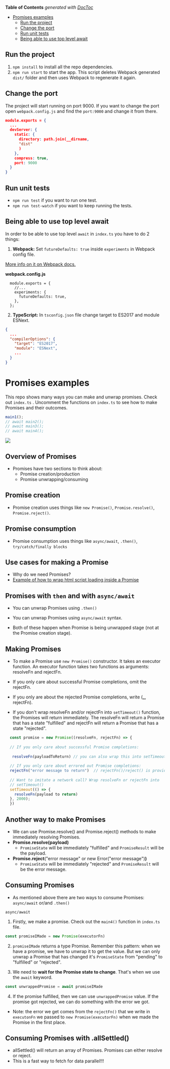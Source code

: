 <!-- START doctoc generated TOC please keep comment here to allow auto update -->
<!-- DON'T EDIT THIS SECTION, INSTEAD RE-RUN doctoc TO UPDATE -->
**Table of Contents**  *generated
with [DocToc](https://github.com/thlorenz/doctoc)*

- [Promises examples](#promises-examples)
  - [Run the project](#run-the-project)
  - [Change the port](#change-the-port)
  - [Run unit tests](#run-unit-tests)
  - [Being able to use top level await](#being-able-to-use-top-level-await)

<!-- END doctoc generated TOC please keep comment here to allow auto update -->

## Run the project

1. `npm install` to install all the repo dependencies.
2. `npm run start` to start the app. This script deletes Webpack generated
   `dist/` folder and then uses Webpack to regenerate it again.

## Change the port

The project will start running on port 9000. If you want to change the port
open `webpack.config.js` and find the `port:9000` and change it from there.

```json
module.exports = {
  ...
  devServer: {
    static: {
      directory: path.join(__dirname,
      "dist"
      )
    },
    compress: true,
    port: 9000
  }
}
```

## Run unit tests

- `npm run test` if you want to run one test.
- `npm run test-watch` if you want to keep running the tests.

## Being able to use top level await

In order to be able to use top level `await` in `index.ts` you have to do 2
things:

1. **Webpack:** Set `futureDefaults: true` inside `experiments` in Webpack
   config file.

[More info on it on Webpack docs.](https://webpack.js.org/configuration/experiments/#experimentsfuturedefaults)

**webpack.config.js**

```
  module.exports = {
    //...
    experiments: {
      futureDefaults: true,
    },
  };

```

2. **TypeScript:** In `tsconfig.json` file change target to ES2017 and module
   ESNext.

```json
{
  ...
  "compilerOptions": {
    "target": "ES2017",
    "module": "ESNext",
    ...
  }
}
```

# Promises examples

This repo shows many ways you can make and unwrap promises. Check out `index.ts`
. Uncomment the functions on `index.ts` to see how to make Promises and
their outcomes.

```typescript
main1();
// await main2();
// await main3();
// await main4();
```

![](src/promises-cheat-sheet.jpg)

## Overview of Promises

- Promises have two sections to think about:
  - Promise creation/production
  - Promise unwrapping/consuming

## Promise creation

- Promise creation uses things like `new Promise()`, `Promise.resolve()`,
  `Promise.reject()`.

## Promise consumption

- Promise consumption uses things like `async/await`, `.then()`,
  `try/catch/finally blocks`

## Use cases for making a Promise

- Why do we need Promises?
- [Example of how to wrap html script loading inside a Promise](https://javascript.info/promise-basics#loadscript)

## Promises with `then` and with `async/await`

- You can unwrap Promises using `.then()`
- You can unwrap Promises using `async/await` syntax.


- Both of these happen when Promise is being unwrapped stage (not at the Promise
  creation stage).

## Making Promises

- To make a Promise use `new Promise()` constructor. It takes an executor
  function. An executor function takes two functions as arguments: resolveFn and
  rejectFn.
- If you only care about successful Promise completions, omit the rejectFn.
- If you only are about the rejected Promise completions, write (**_**,
  rejectFn).


- If you don't wrap resolveFn and/or rejectFn into `setTimeout()` function, the
  Promises will return immediately. The resolveFn will return a Promise that has
  a state "fulfilled" and rejectFn will return a Promise that has a state
  "rejected".

``` typescript
  const promise = new Promise((resolveFn, rejectFn) => {
  
  // If you only care about successful Promise completions:
 
   resolveFn(payloadToReturn) // you can also wrap this into setTimeout(). resolveFn()/resolve() is provided by the Promise constructor.
  
  // If you only care about errored out Promise completions:
  rejectFn("error message to return")  // rejectFn()/reject() is provided by the Promise constructor.
  
  // Want to imitate a network call? Wrap resolveFn or rejectFn into 
  // setTimeout() 
  setTimeout(() => {
    resolveFn(payload to return)
  }, 2000);
  })
```

## Another way to make Promises

- We can use Promise.resolve() and Promise.reject() methods to make immediately
  resolving Promises.
- **Promise.resolve(payload)**
  - `PromiseState` will be immediately "fulfilled"
    and `PromiseResult` will be the payload.
- **Promise.reject**("error message" or new Error("error message")**)**
  - `PromiseState` will be immediately "rejected" and `PromiseResult` will be
    the error message.

## Consuming Promises

- As mentioned above there are two ways to consume Promises: `async/await`
  or/and `.then()`

`async/await`

1. Firstly, we make a promise. Check out the `main4()` function in `index.ts`
  file.

```typescript
const promiseIMade = new Promise(executorFn)
```

2. `promiseIMade` returns a type Promise. Remember this pattern: when we have a
  promise, we have to unwrap it to get the value. But we can only unwrap a
  Promise that has changed it's `PromiseState` from "pending" to "fulfilled"
  or "rejected".


3. We need to **wait for the Promise state to change**. That's when we use the
  `await` keyword.

```typescript
const unwrappedPromise = await promiseIMade
```

4. If the promise fulfilled, then we can use `unwrappedPromise` value. If 
   the promise got rejected, we can do something with the error we got. 
   
- Note: the error we get comes from the `rejectFn()` that we write in 
   `executonFn` we passed to `new Promise(executorFn)` when we made the 
  Promise in the first place.

## Consuming Promises with .allSettled()

- allSettled() will return an array of Promises. Promises can either resolve 
or reject. 
- This is a fast way to fetch for data parallel!!!
